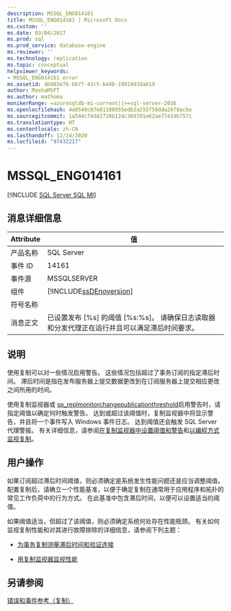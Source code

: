 ```yaml
---
description: MSSQL_ENG014161
title: MSSQL_ENG014161 | Microsoft Docs
ms.custom: ''
ms.date: 03/04/2017
ms.prod: sql
ms.prod_service: database-engine
ms.reviewer: ''
ms.technology: replication
ms.topic: conceptual
helpviewer_keywords:
- MSSQL_ENG014161 error
ms.assetid: 4b983e76-bb77-43c5-b44b-19919d3da619
author: MashaMSFT
ms.author: mathoma
monikerRange: =azuresqldb-mi-current||>=sql-server-2016
ms.openlocfilehash: 4a0549c07e81188955edb2a255f50dda26f8acbe
ms.sourcegitcommit: 1a544cf4dd2720b124c3697d1e62ae7741db757c
ms.translationtype: HT
ms.contentlocale: zh-CN
ms.lasthandoff: 12/14/2020
ms.locfileid: "97432217"
---
```

# <a name="mssql_eng014161"></a>MSSQL_ENG014161
[!INCLUDE [SQL Server SQL MI](../../includes/applies-to-version/sql-asdbmi.md)]
    
## <a name="message-details"></a>消息详细信息  
  
|Attribute|值|  
|-|-|  
|产品名称|SQL Server|  
|事件 ID|14161|  
|事件源|MSSQLSERVER|  
|组件|[!INCLUDE[ssDEnoversion](../../includes/ssdenoversion-md.md)]|  
|符号名称||  
|消息正文|已设置发布 [%s] 的阈值 [%s:%s]。 请确保日志读取器和分发代理正在运行并且可以满足滞后时间要求。|  
  
## <a name="explanation"></a>说明  
 使用复制可以对一些情况启用警告。 这些情况包括超过了事务订阅的指定滞后时间。 滞后时间是指在发布服务器上提交数据更改到在订阅服务器上提交相应更改之间所用的时间。  
  
 使用复制监视器或 [sp_replmonitorchangepublicationthreshold](../../relational-databases/system-stored-procedures/sp-replmonitorchangepublicationthreshold-transact-sql.md)启用警告时，请指定阈值以确定何时触发警告。 达到或超过该阈值时，复制监视器中将显示警告，并且将一个事件写入 Windows 事件日志。 达到阈值还会触发 SQL Server 代理警报。 有关详细信息，请参阅[在复制监视器中设置阈值和警告](../../relational-databases/replication/monitor/set-thresholds-and-warnings-in-replication-monitor.md)和[以编程方式监视复制](../../relational-databases/replication/monitor/programmatically-monitor-replication.md)。  
  
## <a name="user-action"></a>用户操作  
 如果订阅超过滞后时间阈值，则必须确定是系统发生性能问题还是应当调整阈值。 配置复制后，请确立一个性能基准，以便于确定复制在通常用于应用程序和拓扑的常见工作负荷中的行为方式。 在此基准中包含滞后时间，以便可以设置适当的阈值。  
  
 如果阈值适当，但超过了该阈值，则必须确定系统何处存在性能瓶颈。 有关如何监视复制性能和对其进行故障排除的详细信息，请参阅下列主题：  
  
-   [为事务复制测量滞后时间和验证连接](../../relational-databases/replication/monitor/measure-latency-and-validate-connections-for-transactional-replication.md)  
  
-   [用复制监视器监视性能](../../relational-databases/replication/monitor/monitor-performance-with-replication-monitor.md)  
  
## <a name="see-also"></a>另请参阅  
 [错误和事件参考（复制）](../../relational-databases/replication/errors-and-events-reference-replication.md)  
  
  
